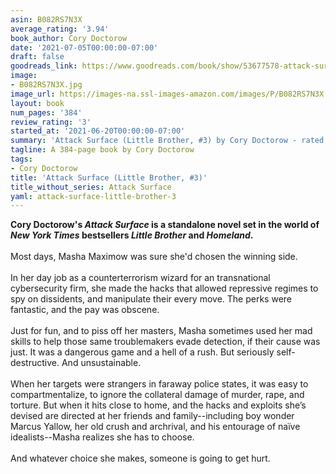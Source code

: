 ```yaml
---
asin: B082RS7N3X
average_rating: '3.94'
book_author: Cory Doctorow
date: '2021-07-05T00:00:00-07:00'
draft: false
goodreads_link: https://www.goodreads.com/book/show/53677578-attack-surface
image:
- B082RS7N3X.jpg
image_url: https://images-na.ssl-images-amazon.com/images/P/B082RS7N3X.01._SCLZZZZZZZ.jpg
layout: book
num_pages: '384'
review_rating: '3'
started_at: '2021-06-20T00:00:00-07:00'
summary: 'Attack Surface (Little Brother, #3) by Cory Doctorow - rated 3.94/5 on Goodreads'
tagline: A 384-page book by Cory Doctorow
tags:
- Cory Doctorow
title: 'Attack Surface (Little Brother, #3)'
title_without_series: Attack Surface
yaml: attack-surface-little-brother-3
---
```


<b>Cory Doctorow's <i>Attack Surface</i> is a standalone novel set in the world of<i> New York Times</i> bestsellers <i>Little Brother</i> and <i>Homeland</i>.</b><br /><br />Most days, Masha Maximow was sure she'd chosen the winning side.<br /><br />In her day job as a counterterrorism wizard for an transnational cybersecurity firm, she made the hacks that allowed repressive regimes to spy on dissidents, and manipulate their every move. The perks were fantastic, and the pay was obscene.<br /><br />Just for fun, and to piss off her masters, Masha sometimes used her mad skills to help those same troublemakers evade detection, if their cause was just. It was a dangerous game and a hell of a rush. But seriously self-destructive. And unsustainable.<br /><br />When her targets were strangers in faraway police states, it was easy to compartmentalize, to ignore the collateral damage of murder, rape, and torture. But when it hits close to home, and the hacks and exploits she’s devised are directed at her friends and family--including boy wonder Marcus Yallow, her old crush and archrival, and his entourage of naïve idealists--Masha realizes she has to choose.<br /><br />And whatever choice she makes, someone is going to get hurt.